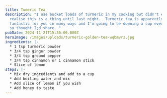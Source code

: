 ```yaml
---
title: Tumeric Tea
description: "I use bucket loads of turmeric in my cooking but didn't even
  realise this is a thing until last night.  Turmeric tea is apparently
  fantastic for you in many ways and I'm going to be downing a cup every night
  so thought I;d share. "
pubDate: 2024-11-21T15:36:00.000Z
heroImage: /images/uploads/turmeric-golden-tea-wqbmvrz.jpg
ingredients: |-
  * 1 tsp turmeric powder
  * 3/4 tsp ginger powder
  * 3/4 tsp ground pepper
  * 3/4 tsp cinnamon or 1 cinnamon stick
  * Slice of lemon
steps: |-
  * Mix dry ingredients and add to a cup
  * Add boiling water and mix
  * Add slice of lemon if you wish
  * Add honey to taste
---
```

